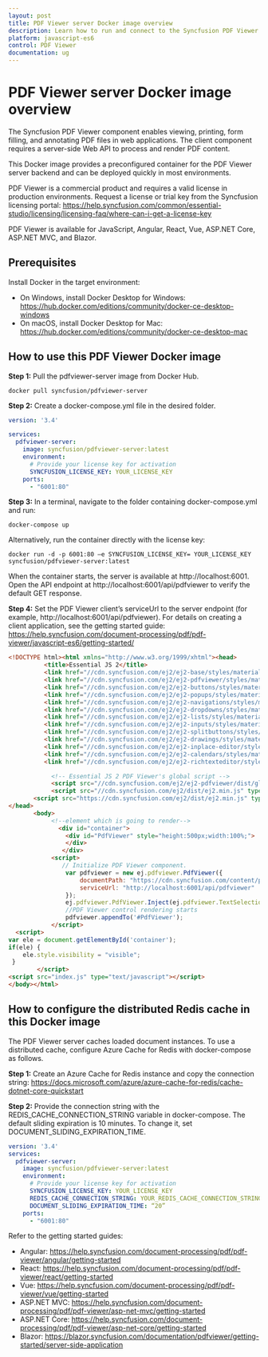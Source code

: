 ```yaml
---
layout: post
title: PDF Viewer server Docker image overview
description: Learn how to run and connect to the Syncfusion PDF Viewer server Docker image, set the license key, and configure Redis cache in a TypeScript (JavaScript ES6) application.
platform: javascript-es6
control: PDF Viewer
documentation: ug
---
```

# PDF Viewer server Docker image overview

The Syncfusion PDF Viewer component enables viewing, printing, form filling, and annotating PDF files in web applications. The client component requires a server-side Web API to process and render PDF content.

This Docker image provides a preconfigured container for the PDF Viewer server backend and can be deployed quickly in most environments.

PDF Viewer is a commercial product and requires a valid license in production environments. Request a license or trial key from the Syncfusion licensing portal: https://help.syncfusion.com/common/essential-studio/licensing/licensing-faq/where-can-i-get-a-license-key

PDF Viewer is available for JavaScript, Angular, React, Vue, ASP.NET Core, ASP.NET MVC, and Blazor.

## Prerequisites

Install Docker in the target environment:

- On Windows, install Docker Desktop for Windows: https://hub.docker.com/editions/community/docker-ce-desktop-windows
- On macOS, install Docker Desktop for Mac: https://hub.docker.com/editions/community/docker-ce-desktop-mac

## How to use this PDF Viewer Docker image

**Step 1:** Pull the pdfviewer-server image from Docker Hub.

```console
docker pull syncfusion/pdfviewer-server
```

**Step 2:** Create a docker-compose.yml file in the desired folder.

```yaml
version: '3.4'

services:
  pdfviewer-server:
    image: syncfusion/pdfviewer-server:latest
    environment:
      # Provide your license key for activation
      SYNCFUSION_LICENSE_KEY: YOUR_LICENSE_KEY
    ports:
      - "6001:80"
```

**Step 3:** In a terminal, navigate to the folder containing docker-compose.yml and run:

```console
docker-compose up
```

Alternatively, run the container directly with the license key:

```console
docker run -d -p 6001:80 –e SYNCFUSION_LICENSE_KEY= YOUR_LICENSE_KEY syncfusion/pdfviewer-server:latest
```

When the container starts, the server is available at http://localhost:6001. Open the API endpoint at http://localhost:6001/api/pdfviewer to verify the default GET response.

**Step 4:** Set the PDF Viewer client’s serviceUrl to the server endpoint (for example, http://localhost:6001/api/pdfviewer). For details on creating a client application, see the getting started guide: https://help.syncfusion.com/document-processing/pdf/pdf-viewer/javascript-es6/getting-started/

```html
<!DOCTYPE html><html xmlns="http://www.w3.org/1999/xhtml"><head>
          <title>Essential JS 2</title>
          <link href="//cdn.syncfusion.com/ej2/ej2-base/styles/material.css" rel="stylesheet">
          <link href="//cdn.syncfusion.com/ej2/ej2-pdfviewer/styles/material.css" rel="stylesheet">
          <link href="//cdn.syncfusion.com/ej2/ej2-buttons/styles/material.css" rel="stylesheet">
          <link href="//cdn.syncfusion.com/ej2/ej2-popups/styles/material.css" rel="stylesheet">
          <link href="//cdn.syncfusion.com/ej2/ej2-navigations/styles/material.css" rel="stylesheet">
          <link href="//cdn.syncfusion.com/ej2/ej2-dropdowns/styles/material.css" rel="stylesheet">
          <link href="//cdn.syncfusion.com/ej2/ej2-lists/styles/material.css" rel="stylesheet">
          <link href="//cdn.syncfusion.com/ej2/ej2-inputs/styles/material.css" rel="stylesheet">
          <link href="//cdn.syncfusion.com/ej2/ej2-splitbuttons/styles/material.css" rel="stylesheet">
          <link href="//cdn.syncfusion.com/ej2/ej2-drawings/styles/material.css" rel="stylesheet">
          <link href="//cdn.syncfusion.com/ej2/ej2-inplace-editor/styles/material.css" rel="stylesheet">
          <link href="//cdn.syncfusion.com/ej2/ej2-calendars/styles/material.css" rel="stylesheet">
          <link href="//cdn.syncfusion.com/ej2/ej2-richtexteditor/styles/material.css" rel="stylesheet">

            <!-- Essential JS 2 PDF Viewer's global script -->
            <script src="//cdn.syncfusion.com/ej2/ej2-pdfviewer/dist/global/ej2-pdfviewer.min.js" type="text/javascript"></script>
            <script src="//cdn.syncfusion.com/ej2/dist/ej2.min.js" type="text/javascript"></script>
       <script src="https://cdn.syncfusion.com/ej2/dist/ej2.min.js" type="text/javascript"></script>
</head>
       <body>
            <!--element which is going to render-->
              <div id="container">
                <div id="PdfViewer" style="height:500px;width:100%;">
                </div>
               </div>
            <script>
               // Initialize PDF Viewer component.
                var pdfviewer = new ej.pdfviewer.PdfViewer({
                    documentPath: "https://cdn.syncfusion.com/content/pdf/pdf-succinctly.pdf",
                    serviceUrl: "http://localhost:6001/api/pdfviewer"
                });
                ej.pdfviewer.PdfViewer.Inject(ej.pdfviewer.TextSelection, ej.pdfviewer.TextSearch, ej.pdfviewer.Navigation,ej.pdfviewer.Print);
                //PDF Viewer control rendering starts
                pdfviewer.appendTo('#PdfViewer');
            </script>
  <script>
var ele = document.getElementById('container');
if(ele) {
    ele.style.visibility = "visible";
 }
        </script>
<script src="index.js" type="text/javascript"></script>
</body></html>
```

## How to configure the distributed Redis cache in this Docker image

The PDF Viewer server caches loaded document instances. To use a distributed cache, configure Azure Cache for Redis with docker-compose as follows.

**Step 1:** Create an Azure Cache for Redis instance and copy the connection string: https://docs.microsoft.com/azure/azure-cache-for-redis/cache-dotnet-core-quickstart

**Step 2:** Provide the connection string with the REDIS_CACHE_CONNECTION_STRING variable in docker-compose. The default sliding expiration is 10 minutes. To change it, set DOCUMENT_SLIDING_EXPIRATION_TIME.

```yaml
version: '3.4'
services:
  pdfviewer-server:
    image: syncfusion/pdfviewer-server:latest
    environment:
      # Provide your license key for activation
      SYNCFUSION_LICENSE_KEY: YOUR_LICENSE_KEY
      REDIS_CACHE_CONNECTION_STRING: YOUR_REDIS_CACHE_CONNECTION_STRING
      DOCUMENT_SLIDING_EXPIRATION_TIME: “20”
    ports:
      - "6001:80"
```

Refer to the getting started guides:
- Angular: https://help.syncfusion.com/document-processing/pdf/pdf-viewer/angular/getting-started
- React: https://help.syncfusion.com/document-processing/pdf/pdf-viewer/react/getting-started
- Vue: https://help.syncfusion.com/document-processing/pdf/pdf-viewer/vue/getting-started
- ASP.NET MVC: https://help.syncfusion.com/document-processing/pdf/pdf-viewer/asp-net-mvc/getting-started
- ASP.NET Core: https://help.syncfusion.com/document-processing/pdf/pdf-viewer/asp-net-core/getting-started
- Blazor: https://blazor.syncfusion.com/documentation/pdfviewer/getting-started/server-side-application
